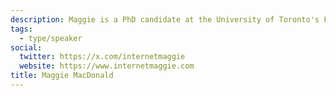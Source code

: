 ```yaml
---
description: Maggie is a PhD candidate at the University of Toronto's Faculty of Information researching the platformization of pornography. With a dissertation focus on Pornhub, she also works on deepfake porn, financial infrastructures, and platform policy, and is currently an independent advisory board member for Pornhub. You can find Maggie's recent writing in New Media & Society, the Canadian Journal of Communication, and The Walrus.
tags:
  - type/speaker
social:
  twitter: https://x.com/internetmaggie
  website: https://www.internetmaggie.com
title: Maggie MacDonald
---
```

